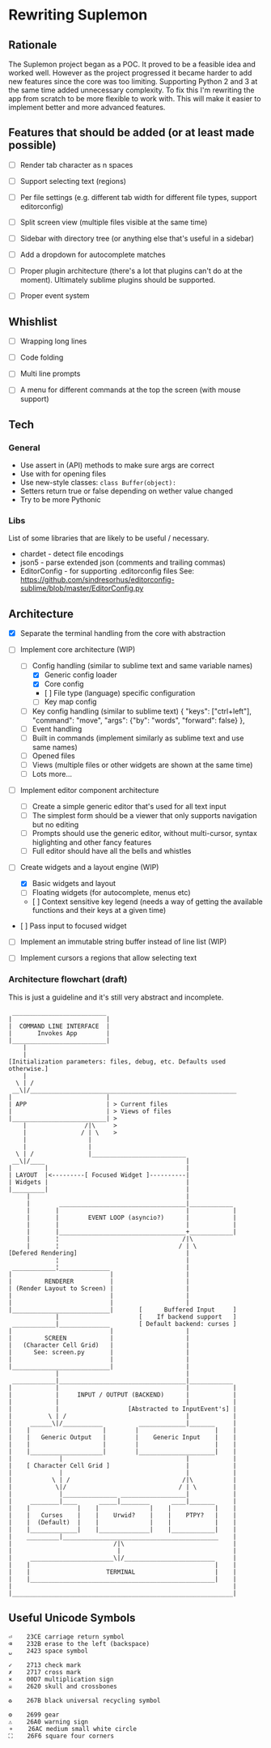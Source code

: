 # Rewriting Suplemon

## Rationale
The Suplemon project began as a POC. It proved to be a feasible idea and
worked well. However as the project progressed it became harder to add new
features since the core was too limiting. Supporting Python 2 and 3 at the same
time added unnecessary complexity. To fix this I'm rewriting the app from
scratch to be more flexible to work with. This will make it easier to implement
better and more advanced features.


## Features that should be added (or at least made possible)
 - [ ] Render tab character as n spaces
 - [ ] Support selecting text (regions)
 - [ ] Per file settings (e.g. different tab width for different file types, support editorconfig)
 - [ ] Split screen view (multiple files visible at the same time)
 - [ ] Sidebar with directory tree (or anything else that's useful in a sidebar)
 - [ ] Add a dropdown for autocomplete matches
 - [ ] Proper plugin architecture (there's a lot that plugins can't do at the moment). Ultimately sublime plugins should be supported.
 - [ ] Proper event system


## Whishlist
 - [ ] Wrapping long lines
 - [ ] Code folding
 - [ ] Multi line prompts
 - [ ] A menu for different commands at the top the screen (with mouse support)


## Tech

### General
 - Use assert in (API) methods to make sure args are correct
 - Use with for opening files
 - Use new-style classes: `class Buffer(object):`
 - Setters return true or false depending on wether value changed
 - Try to be more Pythonic

### Libs

List of some libraries that are likely to be useful / necessary.

 - chardet - detect file encodings
 - json5 - parse extended json (comments and trailing commas)
 - EditorConfig - for supporting .editorconfig files
   See: https://github.com/sindresorhus/editorconfig-sublime/blob/master/EditorConfig.py


## Architecture

 - [X] Separate the terminal handling from the core with abstraction

 - [ ] Implement core architecture (WIP)
   - [ ] Config handling (similar to sublime text and same variable names)
     - [X] Generic config loader
     - [X] Core config
     - [ ] File type (language) specific configuration
     - [ ] Key map config
   - [ ] Key config handling (similar to sublime text)
   	     { "keys": ["ctrl+left"], "command": "move", "args": {"by": "words", "forward": false} },
   - [ ] Event handling
   - [ ] Built in commands (implement similarly as sublime text and use same
         names)
   - [ ] Opened files
   - [ ] Views (multiple files or other widgets are shown at the same time)
   - [ ] Lots more...

 - [ ] Implement editor component architecture
   - [ ] Create a simple generic editor that's used for all text input
   - [ ] The simplest form should be a viewer that only supports navigation
         but no editing
   - [ ] Prompts should use the generic editor, without multi-cursor,
         syntax higlighting and other fancy features
   - [ ] Full editor should have all the bells and whistles

 - [ ] Create widgets and a layout engine (WIP)
   - [X] Basic widgets and layout
   - [ ] Floating widgets (for autocomplete, menus etc)
   - [ ] Context sensitive key legend (needs a way of getting the available
         functions and their keys at a given time)
 - [ ] Pass input to focused widget
 - [ ] Implement an immutable string buffer instead of line list (WIP)
 - [ ] Implement cursors a regions that allow selecting text


### Architecture flowchart (draft)

This is just a guideline and it's still very abstract and incomplete.

     __________________________
    |                          |
    |  COMMAND LINE INTERFACE  |
    |       Invokes App        |
    |__________________________|
        |
        |
    [Initialization parameters: files, debug, etc. Defaults used otherwise.]
        |
      \ | /
     __\|/_________________________________________________________
    |                          |                                   
    | APP                      | > Current files
    |                          | > Views of files
    |__________________________| >
        |                /|\     >
        |               / | \    >
        |                 |                                        
        |                 |                                        
      \ | /               |__________________________              
     __\|/____                                       |             
    |         |                                      |             
    | LAYOUT  |<---------[ Focused Widget ]----------|             
    | Widgets |                                      |             
    |_________|                                      |             
         |                                           |             
         |        ___________________________________|____________ 
         |       |                                   |            |
         |       |        EVENT LOOP (asyncio?)      |            |
         |       |                                   |            |
         |       |___________________________________+____________|
         |       ¦                                  /|\            
         |       ¦                                 / | \           
    [Defered Rendering]                              |             
                 ¦                                   |             
     ____________¦______________                     |             
    |                           |                    |             
    |         RENDERER          |                    |             
    | (Render Layout to Screen) |                    |             
    |                           |                    |             
    |                           |                    |             
    |___________________________|       [      Buffered Input     ]
                 |                      [    If backend support   ]
     ____________|______________        [ Default backend: curses ]
    |                           |                    |             
    |         SCREEN            |                    |             
    |   (Character Cell Grid)   |                    |             
    |      See: screen.py       |                    |             
    |                           |                    |             
    |___________________________|                    |             
                 |                                   |             
     ____________|___________________________________|____________ 
    |            |                                   |            |
    |            |     INPUT / OUTPUT (BACKEND)      |            |
    |            |                                   |            |
    |            |                   [Abstracted to InputEvent's] |
    |          \ | /                                 |            |
    |     ______\|/___________          _____________|_______     |
    |    |                    |        |                     |    |
    |    |   Generic Output   |        |    Generic Input    |    |
    |    |                    |        |                     |    |
    |    |____________________|        |_____________________|    |
    |             |                                  |            |
    |    [ Character Cell Grid ]                     |            |
    |             |                                  |            |
    |           \ | /                               /|\           |
    |            \|/                               / | \          |
    |             |_______________ __________________|            |
    |     ________|____      _____|________      ____|_______     |
    |    |             |    |              |    |            |    |
    |    |   Curses    |    |    Urwid?    |    |    PTPY?   |    |
    |    |  (Default)  |    |              |    |            |    |
    |    |_____________|    |______________|    |____________|    |
    |    _________|___________________________________________    |
    |                            /|\                              |
    |                             |                               |
    |     _______________________\|/_________________________     |
    |    |                                                   |    |
    |    |                     TERMINAL                      |    |
    |    |___________________________________________________|    |
    |                                                             |
    |_____________________________________________________________|



## Useful Unicode Symbols

    ⏎    23CE carriage return symbol
    ⌫    232B erase to the left (backspace)
    ␣    2423 space symbol

    ✓    2713 check mark
    ✗    2717 cross mark
    ×    00D7 multiplication sign
    ☠    2620 skull and crossbones

    ♻    267B black universal recycling symbol

    ⚙    2699 gear
    ⚠    26A0 warning sign
    ⚬    26AC medium small white circle
    ⛶    26F6 square four corners


